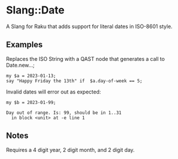 # Slang::Date

A Slang for Raku that adds support for literal dates in ISO-8601 style.

## Examples

Replaces the ISO String with a QAST node that generates a call to Date.new...; 

    my $a = 2023-01-13;
    say "Happy Friday the 13th" if  $a.day-of-week == 5;

Invalid dates will error out as expected:

    my $b = 2023-01-99;

```
Day out of range. Is: 99, should be in 1..31
  in block <unit> at -e line 1
```

## Notes

Requires a 4 digit year, 2 digit month, and 2 digit day.
